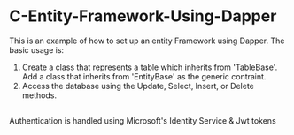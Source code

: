 # C-Entity-Framework-Using-Dapper
This is an example of how to set up an entity Framework using Dapper.
The basic usage is:
1. Create a class that represents a table which inherits from 'TableBase'.
Add a class that inherits from 'EntityBase' as the generic contraint.
2. Access the database using the Update, Select, Insert, or Delete methods. 
##
Authentication is handled using Microsoft's Identity Service & Jwt tokens
